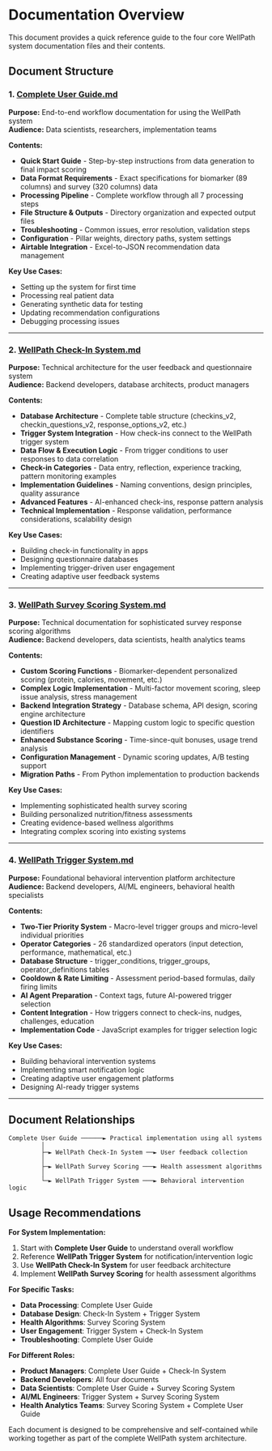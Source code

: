 # Documentation Overview

This document provides a quick reference guide to the four core WellPath system documentation files and their contents.

## Document Structure

### 1. [Complete User Guide.md](./Complete%20User%20Guide.md)
**Purpose:** End-to-end workflow documentation for using the WellPath system  
**Audience:** Data scientists, researchers, implementation teams

**Contents:**
- **Quick Start Guide** - Step-by-step instructions from data generation to final impact scoring
- **Data Format Requirements** - Exact specifications for biomarker (89 columns) and survey (320 columns) data
- **Processing Pipeline** - Complete workflow through all 7 processing steps
- **File Structure & Outputs** - Directory organization and expected output files
- **Troubleshooting** - Common issues, error resolution, validation steps
- **Configuration** - Pillar weights, directory paths, system settings
- **Airtable Integration** - Excel-to-JSON recommendation data management

**Key Use Cases:**
- Setting up the system for first time
- Processing real patient data
- Generating synthetic data for testing
- Updating recommendation configurations
- Debugging processing issues

---

### 2. [WellPath Check-In System.md](./WellPath%20CkeckIn%20System.md)
**Purpose:** Technical architecture for the user feedback and questionnaire system  
**Audience:** Backend developers, database architects, product managers

**Contents:**
- **Database Architecture** - Complete table structure (checkins_v2, checkin_questions_v2, response_options_v2, etc.)
- **Trigger System Integration** - How check-ins connect to the WellPath trigger system
- **Data Flow & Execution Logic** - From trigger conditions to user responses to data correlation
- **Check-in Categories** - Data entry, reflection, experience tracking, pattern monitoring examples
- **Implementation Guidelines** - Naming conventions, design principles, quality assurance
- **Advanced Features** - AI-enhanced check-ins, response pattern analysis
- **Technical Implementation** - Response validation, performance considerations, scalability design

**Key Use Cases:**
- Building check-in functionality in apps
- Designing questionnaire databases
- Implementing trigger-driven user engagement
- Creating adaptive user feedback systems

---

### 3. [WellPath Survey Scoring System.md](./WellPath%20Survey%20Scoring%20System.md)
**Purpose:** Technical documentation for sophisticated survey response scoring algorithms  
**Audience:** Backend developers, data scientists, health analytics teams

**Contents:**
- **Custom Scoring Functions** - Biomarker-dependent personalized scoring (protein, calories, movement, etc.)
- **Complex Logic Implementation** - Multi-factor movement scoring, sleep issue analysis, stress management
- **Backend Integration Strategy** - Database schema, API design, scoring engine architecture
- **Question ID Architecture** - Mapping custom logic to specific question identifiers
- **Enhanced Substance Scoring** - Time-since-quit bonuses, usage trend analysis
- **Configuration Management** - Dynamic scoring updates, A/B testing support
- **Migration Paths** - From Python implementation to production backends

**Key Use Cases:**
- Implementing sophisticated health survey scoring
- Building personalized nutrition/fitness assessments
- Creating evidence-based wellness algorithms
- Integrating complex scoring into existing systems

---

### 4. [WellPath Trigger System.md](./WellPath%20Trigger%20System.md)
**Purpose:** Foundational behavioral intervention platform architecture  
**Audience:** Backend developers, AI/ML engineers, behavioral health specialists

**Contents:**
- **Two-Tier Priority System** - Macro-level trigger groups and micro-level individual priorities
- **Operator Categories** - 26 standardized operators (input detection, performance, mathematical, etc.)
- **Database Structure** - trigger_conditions, trigger_groups, operator_definitions tables
- **Cooldown & Rate Limiting** - Assessment period-based formulas, daily firing limits
- **AI Agent Preparation** - Context tags, future AI-powered trigger selection
- **Content Integration** - How triggers connect to check-ins, nudges, challenges, education
- **Implementation Code** - JavaScript examples for trigger selection logic

**Key Use Cases:**
- Building behavioral intervention systems
- Implementing smart notification logic
- Creating adaptive user engagement platforms
- Designing AI-ready trigger systems

---

## Document Relationships

```
Complete User Guide ──────► Practical implementation using all systems
         │
         ├─► WellPath Check-In System ──► User feedback collection
         │
         ├─► WellPath Survey Scoring ───► Health assessment algorithms  
         │
         └─► WellPath Trigger System ───► Behavioral intervention logic
```

## Usage Recommendations

**For System Implementation:**
1. Start with **Complete User Guide** to understand overall workflow
2. Reference **WellPath Trigger System** for notification/intervention logic
3. Use **WellPath Check-In System** for user feedback architecture
4. Implement **WellPath Survey Scoring** for health assessment algorithms

**For Specific Tasks:**
- **Data Processing**: Complete User Guide
- **Database Design**: Check-In System + Trigger System
- **Health Algorithms**: Survey Scoring System
- **User Engagement**: Trigger System + Check-In System
- **Troubleshooting**: Complete User Guide

**For Different Roles:**
- **Product Managers**: Complete User Guide + Check-In System
- **Backend Developers**: All four documents
- **Data Scientists**: Complete User Guide + Survey Scoring System
- **AI/ML Engineers**: Trigger System + Survey Scoring System
- **Health Analytics Teams**: Survey Scoring System + Complete User Guide

Each document is designed to be comprehensive and self-contained while working together as part of the complete WellPath system architecture.

